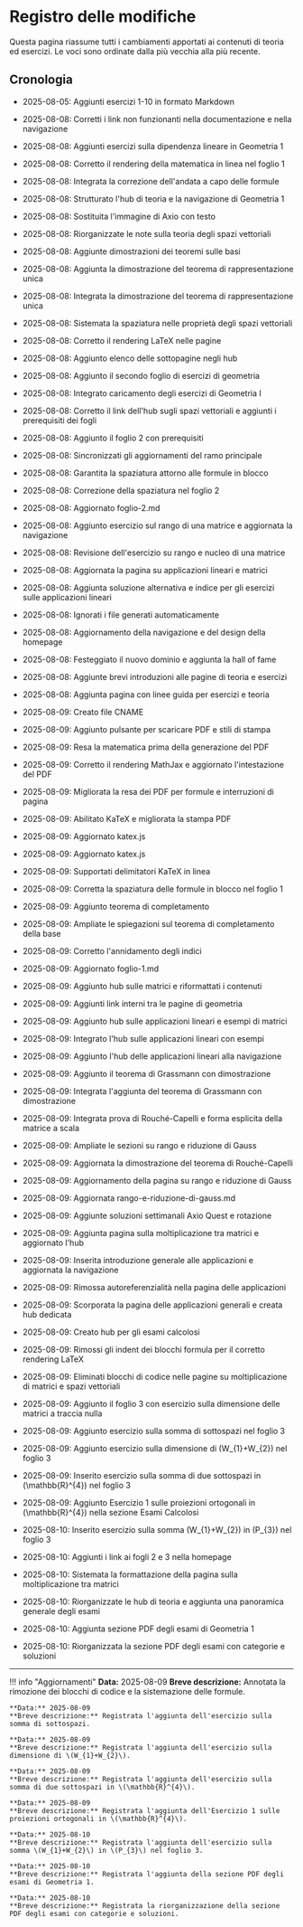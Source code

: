 <!-- Changelog: registrata la riorganizzazione della sezione PDF degli esami con categorie e soluzioni. -->

# Registro delle modifiche

Questa pagina riassume tutti i cambiamenti apportati ai contenuti di teoria ed esercizi.
Le voci sono ordinate dalla più vecchia alla più recente.

## Cronologia

- 2025-08-05: Aggiunti esercizi 1-10 in formato Markdown
- 2025-08-08: Corretti i link non funzionanti nella documentazione e nella navigazione
- 2025-08-08: Aggiunti esercizi sulla dipendenza lineare in Geometria 1
- 2025-08-08: Corretto il rendering della matematica in linea nel foglio 1
- 2025-08-08: Integrata la correzione dell'andata a capo delle formule
- 2025-08-08: Strutturato l'hub di teoria e la navigazione di Geometria 1
- 2025-08-08: Sostituita l'immagine di Axio con testo
- 2025-08-08: Riorganizzate le note sulla teoria degli spazi vettoriali
- 2025-08-08: Aggiunte dimostrazioni dei teoremi sulle basi
- 2025-08-08: Aggiunta la dimostrazione del teorema di rappresentazione unica
- 2025-08-08: Integrata la dimostrazione del teorema di rappresentazione unica
- 2025-08-08: Sistemata la spaziatura nelle proprietà degli spazi vettoriali
- 2025-08-08: Corretto il rendering LaTeX nelle pagine
- 2025-08-08: Aggiunto elenco delle sottopagine negli hub
- 2025-08-08: Aggiunto il secondo foglio di esercizi di geometria
- 2025-08-08: Integrato caricamento degli esercizi di Geometria I
- 2025-08-08: Corretto il link dell'hub sugli spazi vettoriali e aggiunti i prerequisiti dei fogli
- 2025-08-08: Aggiunto il foglio 2 con prerequisiti
- 2025-08-08: Sincronizzati gli aggiornamenti del ramo principale
- 2025-08-08: Garantita la spaziatura attorno alle formule in blocco
- 2025-08-08: Correzione della spaziatura nel foglio 2
- 2025-08-08: Aggiornato foglio-2.md
- 2025-08-08: Aggiunto esercizio sul rango di una matrice e aggiornata la navigazione
- 2025-08-08: Revisione dell'esercizio su rango e nucleo di una matrice
- 2025-08-08: Aggiornata la pagina su applicazioni lineari e matrici
- 2025-08-08: Aggiunta soluzione alternativa e indice per gli esercizi sulle applicazioni lineari
- 2025-08-08: Ignorati i file generati automaticamente
- 2025-08-08: Aggiornamento della navigazione e del design della homepage
- 2025-08-08: Festeggiato il nuovo dominio e aggiunta la hall of fame
- 2025-08-08: Aggiunte brevi introduzioni alle pagine di teoria e esercizi
- 2025-08-08: Aggiunta pagina con linee guida per esercizi e teoria
- 2025-08-09: Creato file CNAME
- 2025-08-09: Aggiunto pulsante per scaricare PDF e stili di stampa
- 2025-08-09: Resa la matematica prima della generazione del PDF
- 2025-08-09: Corretto il rendering MathJax e aggiornato l'intestazione del PDF
- 2025-08-09: Migliorata la resa dei PDF per formule e interruzioni di pagina
- 2025-08-09: Abilitato KaTeX e migliorata la stampa PDF
- 2025-08-09: Aggiornato katex.js
- 2025-08-09: Aggiornato katex.js
- 2025-08-09: Supportati delimitatori KaTeX in linea
- 2025-08-09: Corretta la spaziatura delle formule in blocco nel foglio 1
- 2025-08-09: Aggiunto teorema di completamento
- 2025-08-09: Ampliate le spiegazioni sul teorema di completamento della base
- 2025-08-09: Corretto l'annidamento degli indici
- 2025-08-09: Aggiornato foglio-1.md
- 2025-08-09: Aggiunto hub sulle matrici e riformattati i contenuti
- 2025-08-09: Aggiunti link interni tra le pagine di geometria
- 2025-08-09: Aggiunto hub sulle applicazioni lineari e esempi di matrici
- 2025-08-09: Integrato l'hub sulle applicazioni lineari con esempi
- 2025-08-09: Aggiunto l'hub delle applicazioni lineari alla navigazione
- 2025-08-09: Aggiunto il teorema di Grassmann con dimostrazione
- 2025-08-09: Integrata l'aggiunta del teorema di Grassmann con dimostrazione
- 2025-08-09: Integrata prova di Rouché-Capelli e forma esplicita della matrice a scala
- 2025-08-09: Ampliate le sezioni su rango e riduzione di Gauss
- 2025-08-09: Aggiornata la dimostrazione del teorema di Rouché-Capelli
- 2025-08-09: Aggiornamento della pagina su rango e riduzione di Gauss
- 2025-08-09: Aggiornata rango-e-riduzione-di-gauss.md
- 2025-08-09: Aggiunte soluzioni settimanali Axio Quest e rotazione

- 2025-08-09: Aggiunta pagina sulla moltiplicazione tra matrici e aggiornato l'hub
- 2025-08-09: Inserita introduzione generale alle applicazioni e aggiornata la navigazione
- 2025-08-09: Rimossa autoreferenzialità nella pagina delle applicazioni
- 2025-08-09: Scorporata la pagina delle applicazioni generali e creata hub dedicata
- 2025-08-09: Creato hub per gli esami calcolosi
- 2025-08-09: Rimossi gli indent dei blocchi formula per il corretto rendering LaTeX
- 2025-08-09: Eliminati blocchi di codice nelle pagine su moltiplicazione di matrici e spazi vettoriali
- 2025-08-09: Aggiunto il foglio 3 con esercizio sulla dimensione delle matrici a traccia nulla
- 2025-08-09: Aggiunto esercizio sulla somma di sottospazi nel foglio 3
- 2025-08-09: Aggiunto esercizio sulla dimensione di \(W_{1}+W_{2}\) nel foglio 3
- 2025-08-09: Inserito esercizio sulla somma di due sottospazi in \(\mathbb{R}^{4}\) nel foglio 3
- 2025-08-09: Aggiunto Esercizio 1 sulle proiezioni ortogonali in \(\mathbb{R}^{4}\) nella sezione Esami Calcolosi
- 2025-08-10: Inserito esercizio sulla somma \(W_{1}+W_{2}\) in \(P_{3}\) nel foglio 3
- 2025-08-10: Aggiunti i link ai fogli 2 e 3 nella homepage
- 2025-08-10: Sistemata la formattazione della pagina sulla moltiplicazione tra matrici
- 2025-08-10: Riorganizzate le hub di teoria e aggiunta una panoramica generale degli esami
- 2025-08-10: Aggiunta sezione PDF degli esami di Geometria 1
- 2025-08-10: Riorganizzata la sezione PDF degli esami con categorie e soluzioni

---

!!! info "Aggiornamenti"
    **Data:** 2025-08-09
    **Breve descrizione:** Annotata la rimozione dei blocchi di codice e la sistemazione delle formule.

    **Data:** 2025-08-09
    **Breve descrizione:** Registrata l'aggiunta dell'esercizio sulla somma di sottospazi.

    **Data:** 2025-08-09
    **Breve descrizione:** Registrata l'aggiunta dell'esercizio sulla dimensione di \(W_{1}+W_{2}\).

    **Data:** 2025-08-09
    **Breve descrizione:** Registrata l'aggiunta dell'esercizio sulla somma di due sottospazi in \(\mathbb{R}^{4}\).

    **Data:** 2025-08-09
    **Breve descrizione:** Registrata l'aggiunta dell'Esercizio 1 sulle proiezioni ortogonali in \(\mathbb{R}^{4}\).

    **Data:** 2025-08-10
    **Breve descrizione:** Registrata l'aggiunta dell'esercizio sulla somma \(W_{1}+W_{2}\) in \(P_{3}\) nel foglio 3.
    
    **Data:** 2025-08-10
    **Breve descrizione:** Registrata l'aggiunta della sezione PDF degli esami di Geometria 1.

    **Data:** 2025-08-10
    **Breve descrizione:** Registrata la riorganizzazione della sezione PDF degli esami con categorie e soluzioni.
